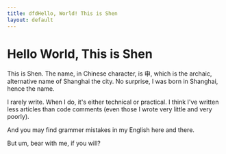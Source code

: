 ```yaml
---
title: dfdHello, World! This is Shen
layout: default
---
```


# Hello World, This is Shen


This is Shen. The name, in Chinese character, is 申, which is the archaic, alternative name of Shanghai the city. No surprise, I was born in Shanghai, hence the name. 

I rarely write. When I do, it's either technical or practical. I think I've written less articles than code comments (even those I wrote very little and very poorly). 

And you may find grammer mistakes in my English here and there.

But um, bear with me, if you will?


